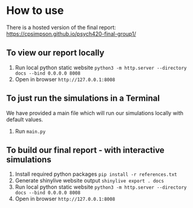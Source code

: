 # How to use

There is a hosted version of the final report: https://cpsimpson.github.io/psych420-final-group1/

## To view our report locally

1. Run local python static website
    `python3 -m http.server --directory docs --bind 0.0.0.0 8008`
2. Open in browser
    `http://127.0.0.1:8008`

## To just run the simulations in a Terminal

We have provided a main file which will run our simulations locally with default values.

1. Run `main.py`


## To build our final report - with interactive simulations

1. Install required python packages
    `pip install -r references.txt`
2. Generate shinylive website output
    `shinylive export . docs`
3. Run local python static website
    `python3 -m http.server --directory docs --bind 0.0.0.0 8008`
4. Open in browser
    `http://127.0.0.1:8008`
